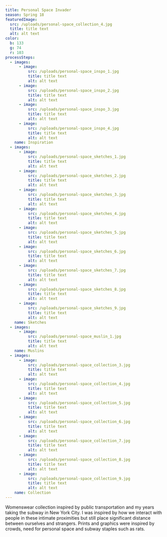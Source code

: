 ```yaml
---
title: Personal Space Invader
season: Spring 18
featuredImage:
  src: /uploads/personal-space_collection_4.jpg
  title: title text
  alt: alt text
color:
  b: 133
  g: 74
  r: 103
processSteps:
  - images:
      - image:
          src: /uploads/personal-space_inspo_1.jpg
          title: title text
          alt: alt text
      - image:
          src: /uploads/personal-space_inspo_2.jpg
          title: title text
          alt: alt text
      - image:
          src: /uploads/personal-space_inspo_3.jpg
          title: title text
          alt: alt text
      - image:
          src: /uploads/personal-space_inspo_4.jpg
          title: title text
          alt: alt text
    name: Inspiration
  - images:
      - image:
          src: /uploads/personal-space_sketches_1.jpg
          title: title text
          alt: alt text
      - image:
          src: /uploads/personal-space_sketches_2.jpg
          title: title text
          alt: alt text
      - image:
          src: /uploads/personal-space_sketches_3.jpg
          title: title text
          alt: alt text
      - image:
          src: /uploads/personal-space_sketches_4.jpg
          title: title text
          alt: alt text
      - image:
          src: /uploads/personal-space_sketches_5.jpg
          title: title text
          alt: alt text
      - image:
          src: /uploads/personal-space_sketches_6.jpg
          title: title text
          alt: alt text
      - image:
          src: /uploads/personal-space_sketches_7.jpg
          title: title text
          alt: alt text
      - image:
          src: /uploads/personal-space_sketches_8.jpg
          title: title text
          alt: alt text
      - image:
          src: /uploads/personal-space_sketches_9.jpg
          title: title text
          alt: alt text
    name: Sketches
  - images:
      - image:
          src: /uploads/personal-space_muslin_1.jpg
          title: title text
          alt: alt text
    name: Muslins
  - images:
      - image:
          src: /uploads/personal-space_collection_3.jpg
          title: title text
          alt: alt text
      - image:
          src: /uploads/personal-space_collection_4.jpg
          title: title text
          alt: alt text
      - image:
          src: /uploads/personal-space_collection_5.jpg
          title: title text
          alt: alt text
      - image:
          src: /uploads/personal-space_collection_6.jpg
          title: title text
          alt: alt text
      - image:
          src: /uploads/personal-space_collection_7.jpg
          title: title text
          alt: alt text
      - image:
          src: /uploads/personal-space_collection_8.jpg
          title: title text
          alt: alt text
      - image:
          src: /uploads/personal-space_collection_9.jpg
          title: title text
          alt: alt text
    name: Collection
---
```

Womenswear collection inspired by public transportation and my
 years taking the subway in New York City. I was inspired by how we interact
 with people in these intimate proximities but still place significant distance
 between ourselves and strangers. Prints and graphics were inspired by crowds,
 need for personal space and subway staples such as rats.
